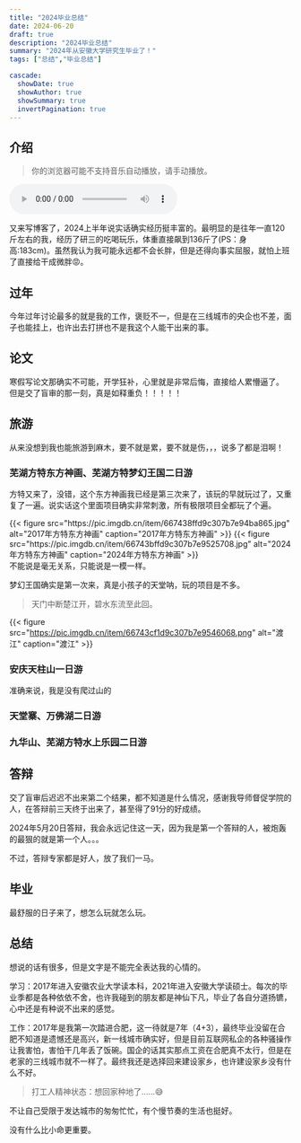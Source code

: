 ```yaml
---
title: "2024毕业总结"
date: 2024-06-20
draft: true
description: "2024毕业总结"
summary: "2024年从安徽大学研究生毕业了！"
tags: ["总结","毕业总结"]

cascade:
  showDate: true
  showAuthor: true
  showSummary: true
  invertPagination: true
---
```


## 介绍

> 你的浏览器可能不支持音乐自动播放，请手动播放。

 <audio id="music-player" autoplay controls >
    <source type="audio/mp3" src="https://oss.mrning.cn/%E6%88%92%E7%BD%91.m4a"></source>
    <p>你的浏览器不支持音乐播放</p>
</audio>

<script>
    var player = document.getElementById("music-player");
    player.volume = 0.2;
    player.play()
    if (player.paused) { 
        player.paused=false;
        player.play(); 
    }    
</script>

又来写博客了，2024上半年说实话确实经历挺丰富的。最明显的是往年一直120斤左右的我，经历了研三的吃喝玩乐，体重直接飙到136斤了(PS：身高:183cm)。虽然我认为我可能永远都不会长胖，但是还得向事实屈服，就怕上班了直接给干成微胖😡。
## 过年
今年过年讨论最多的就是我的工作，褒贬不一，但是在三线城市的央企也不差，面子也能挂上，也许出去打拼也不是我这个人能干出来的事。

## 论文
寒假写论文那确实不可能，开学狂补，心里就是非常后悔，直接给人累懵逼了。
但是交了盲审的那一刻，真是如释重负！！！！！



## 旅游
从来没想到我也能旅游到麻木，要不就是累，要不就是伤，，，说多了都是泪啊！
### 芜湖方特东方神画、芜湖方特梦幻王国二日游
方特又来了，没错，这个东方神画我已经是第三次来了，该玩的早就玩过了，又重复了一遍。说实话这个里面项目确实非常刺激，所有极限项目全都玩了个遍。
<div>
{{< figure
    src="https://pic.imgdb.cn/item/667438ffd9c307b7e94ba865.jpg"
    alt="2017年方特东方神画"
    caption="2017年方特东方神画"
    >}}
    {{< figure
    src="https://pic.imgdb.cn/item/66743bffd9c307b7e9525708.jpg"
    alt="2024年方特东方神画"
    caption="2024年方特东方神画"
    >}}
    </div>
不能说是毫无关系，只能说是一模一样。

梦幻王国确实是第一次来，真是小孩子的天堂呐，玩的项目是不多。

>天门中断楚江开，碧水东流至此回。

{{< figure
    src="https://pic.imgdb.cn/item/66743cf1d9c307b7e9546068.png"
    alt="渡江"
    caption="渡江"
    >}}

### 安庆天柱山一日游
准确来说，我是没有爬过山的

### 天堂寨、万佛湖二日游

### 九华山、芜湖方特水上乐园二日游

## 答辩
交了盲审后迟迟不出来第二个结果，都不知道是什么情况，感谢我导师督促学院的人，在答辩前三天终于出来了，甚至得了91分的好成绩。

2024年5月20日答辩，我会永远记住这一天，因为我是第一个答辩的人，被炮轰的最狠的就是第一个人。。。

不过，答辩专家都是好人，放了我们一马。


## 毕业
最舒服的日子来了，想怎么玩就怎么玩。



##  总结
想说的话有很多，但是文字是不能完全表达我的心情的。

学习：2017年进入安徽农业大学读本科，2021年进入安徽大学读硕士。每次的毕业季都是各种依依不舍，也许我碰到的朋友都是神仙下凡，毕业了各自分道扬镳，心中还是有种说不出来的感觉。


工作：2017年是我第一次踏进合肥，这一待就是7年（4+3），最终毕业没留在合肥不知道是遗憾还是高兴，新一线城市确实好，但是目前互联网私企的各种骚操作让我害怕，害怕干几年丢了饭碗。国企的话其实那点工资在合肥真不太行，但是在老家的三线城市就不一样了。最终我还是选择回来建设家乡，也许建设家乡没有什么不好。

> 打工人精神状态：想回家种地了……😅

不让自己受限于发达城市的匆匆忙忙，有个慢节奏的生活也挺好。

没有什么比小命更重要。



